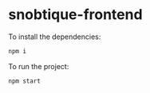 # snobtique-frontend

To install the dependencies:

```sh
npm i
```

To run the project:

```sh
npm start
```

